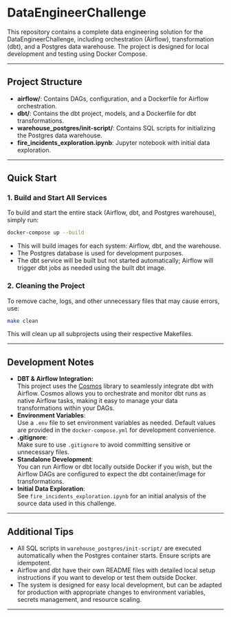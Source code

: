 # DataEngineerChallenge

This repository contains a complete data engineering solution for the DataEngineerChallenge, including orchestration (Airflow), transformation (dbt), and a Postgres data warehouse. The project is designed for local development and testing using Docker Compose.

---

## Project Structure

- **airflow/**: Contains DAGs, configuration, and a Dockerfile for Airflow orchestration.
- **dbt/**: Contains the dbt project, models, and a Dockerfile for dbt transformations.
- **warehouse_postgres/init-script/**: Contains SQL scripts for initializing the Postgres data warehouse.
- **fire_incidents_exploration.ipynb**: Jupyter notebook with initial data exploration.

---

## Quick Start

### 1. Build and Start All Services

To build and start the entire stack (Airflow, dbt, and Postgres warehouse), simply run:

```sh
docker-compose up --build
```

- This will build images for each system: Airflow, dbt, and the warehouse.
- The Postgres database is used for development purposes.
- The dbt service will be built but not started automatically; Airflow will trigger dbt jobs as needed using the built dbt image.

### 2. Cleaning the Project

To remove cache, logs, and other unnecessary files that may cause errors, use:

```sh
make clean
```

This will clean up all subprojects using their respective Makefiles.

---

## Development Notes

- **DBT & Airflow Integration:**  
  This project uses the [Cosmos](https://github.com/astronomer/astronomer-cosmos) library to seamlessly integrate dbt with Airflow. Cosmos allows you to orchestrate and monitor dbt runs as native Airflow tasks, making it easy to manage your data transformations within your DAGs.
- **Environment Variables**:  
  Use a `.env` file to set environment variables as needed. Default values are provided in the `docker-compose.yml` for development convenience.
- **.gitignore**:  
  Make sure to use `.gitignore` to avoid committing sensitive or unnecessary files.
- **Standalone Development**:  
  You can run Airflow or dbt locally outside Docker if you wish, but the Airflow DAGs are configured to expect the dbt container/image for transformations.
- **Initial Data Exploration**:  
  See `fire_incidents_exploration.ipynb` for an initial analysis of the source data used in this challenge.

---

## Additional Tips

- All SQL scripts in `warehouse_postgres/init-script/` are executed automatically when the Postgres container starts. Ensure scripts are idempotent.
- Airflow and dbt have their own README files with detailed local setup instructions if you want to develop or test them outside Docker.
- The system is designed for easy local development, but can be adapted for production with appropriate changes to environment variables, secrets management, and resource scaling.

---
```